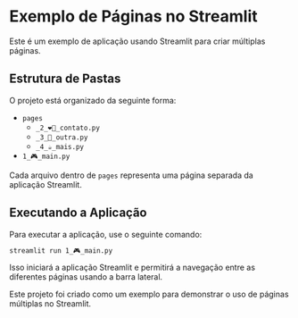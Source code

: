# Exemplo de Páginas no Streamlit

Este é um exemplo de aplicação usando Streamlit para criar múltiplas páginas.

## Estrutura de Pastas

O projeto está organizado da seguinte forma:

- `pages`
  - `_2_❤️‍🔥_contato.py`
  - `_3_📇_outra.py`
  - `_4_☕_mais.py`
- `1_🎮_main.py`

Cada arquivo dentro de `pages` representa uma página separada da aplicação Streamlit.

## Executando a Aplicação

Para executar a aplicação, use o seguinte comando:

```bash
streamlit run 1_🎮_main.py

```
Isso iniciará a aplicação Streamlit e permitirá a navegação entre as diferentes páginas usando a barra lateral.

Este projeto foi criado como um exemplo para demonstrar o uso de páginas múltiplas no Streamlit.